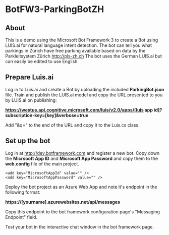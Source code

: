 # BotFW3-ParkingBotZH

## About
This is a demo using the Microsoft Bot Framework 3 to create a Bot using LUIS.ai for natural language intent detection.
The bot can tell you what parkings in Zürich have free parking available based on data by the Parkleitsystem Zürich http://pls-zh.ch
The bot uses the German LUIS.ai but can easily be edited to use English.

## Prepare Luis.ai
Log in to Luis.ai and create a Bot by uploading the included **ParkingBot.json** file.
Train and publish the LUIS.ai model and copy the URL presented to you by LUIS.ai on publishing:

**https://westus.api.cognitive.microsoft.com/luis/v2.0/apps/[luis app id]?subscription-key=[key]&verbose=true**

Add "&q=" to the end of the URL and copy it to the Luis.cs class.

## Set up the bot
Log in at http://dev.botframework.com and register a new bot.
Copy down the **Micrsooft App ID** and **Microsoft App Password** and copy them to the **web.config** file of the main project.

    <add key="MicrosoftAppId" value="" />
    <add key="MicrosoftAppPassword" value="" />

Deploy the bot project as an Azure Web App and note it's endpoint in the following format:

**https://[yourname].azurewebsites.net/api/messages**

Copy this endpoint to the bot framework configuration page's "Messaging Endpoint" field.

Test your bot in the interactive chat window in the bot framework page.